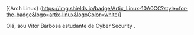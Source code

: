 [{Arch Linux} (https://img.shields.io/badge/Artix_Linux-10A0CC?style=for-the-badge&logo=artix-linux&logoColor=white)]


Olá, sou Vitor Barbosa estudante de Cyber Security .
